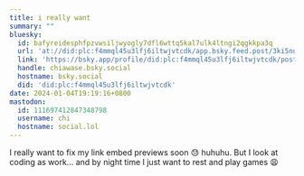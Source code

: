```yaml
---
title: i really want
summary: ""
bluesky:
  id: bafyreidesphfpzvwsiljwyogly7dfl6wttq5kal7ulk4ltngi2qgkkpa3q
  url: 'at://did:plc:f4mmql45u3lfj6iltwjvtcdk/app.bsky.feed.post/3ki5nqrryrp2d'
  link: 'https://bsky.app/profile/did:plc:f4mmql45u3lfj6iltwjvtcdk/post/3ki5nqrryrp2d'
  handle: chiawase.bsky.social
  hostname: bsky.social
  did: 'did:plc:f4mmql45u3lfj6iltwjvtcdk'
date: 2024-01-04T19:19:16+0800
mastodon:
  id: 111697412847348798
  username: chi
  hostname: social.lol
---
```


I really want to fix my link embed previews soon 😓 huhuhu.
But I look at coding as work... and by night time I just want to rest and play games 😩
